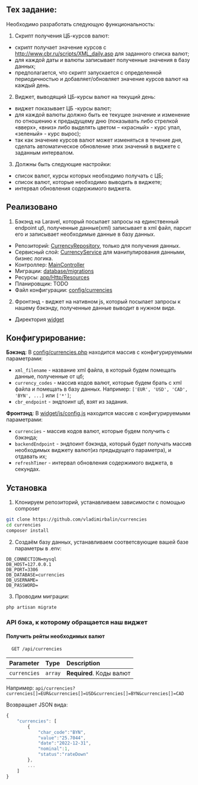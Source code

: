 ## Тех задание:

Необходимо разработать следующую функциональность:

1.	Скрипт получения ЦБ-курсов валют:
-	скрипт получает значение курсов с http://www.cbr.ru/scripts/XML_daily.asp для заданного списка валют;
-	для каждой даты и валюты записывает полученные значения в базу данных;
-	предполагается, что скрипт запускается с определенной периодичностью и добавляет/обновляет значение курсов валют на каждый день.

2.	Виджет, выводящий ЦБ-курсы валют на текущий день:
-	виджет показывает ЦБ -курсы валют;
-	для каждой валюты должно быть ее текущее значение и изменение по отношению к предыдущему дню (показывать либо стрелкой «вверх», «вниз» либо выделять цветом – «красный» - курс упал, «зеленый» - курс вырос);
-	так как значение курсов валют может изменяться в течение дня, сделать автоматическое обновление этих значений в виджете с заданным интервалом.

3.	Должны быть следующие настройки:
-	список валют, курсы которых необходимо получать с ЦБ;
-	список валют, которые необходимо выводить в виджете;
-	интервал обновления содержимого виджета.


## Реализовано
1. Бэкэнд на Laravel, который посылает запросы на единственный endpoint цб, полученные данные(xml) записывает в xml файл,
   парсит его и записывает необходимые данные в базу данных.

- Репозиторий: [CurrencyRepository](./app/Repositories/CurrencyRepository.php), только для получения данных.
- Сервисный слой: [CurrencyService](./app/Services/CurrencyService.php) для манипулирования данными, бизнес логика.
- Контроллер: [MainController](./app/Http/Controllers/MainController.php)
- Миграции: [database/migrations](./database/migrations)
- Ресурсы: [app/Http/Resources](./app/Http/Resources)
- Планировщик: TODO
- Файл конфигурации: [config/currencies](./config/currencies.php)

2. Фронтэнд - виджет на нативном js, который посылает запросы к нашему бэкэнду, полученные данные выводит в нужном виде.

- Директория [widget](./widget)

## Конфигурирование:
**Бэкэнд**:
В [config/currencies.php](./config/currencies.php) находится массив с конфигурируемыми параметрами:
- `xml_filename` - название xml файла, в который будем помещать данные, полученные от цб;
- `currency_codes` - массив кодов валют, которые будем брать с xml файла и помещать в базу данных. Например: `['EUR', 'USD', 'CAD', 'BYN', ...]` или `['*']`;
- `cbr_endpoint` - эндпоинт цб, взят из задания.

**Фронтэнд**:
  В [widget/js/config.js](./widget/js/config.js) находится массив с конфигурируемыми параметрами:
- `currencies` - массив кодов валют, которые будем получить с бэкэнда;
- `backendEndpoint` - эндпоинт бэкэнда, который будет получать массив необходимых виджету валют(из предыдущего параметра), и отдавать их;
- `refreshTimer` - интервал обновления содержимого виджета, в секундах.

## Установка

1. Клонируем репозиторий, устанавливаем зависимости с помощью composer

```bash
git clone https://github.com/vladimirbalin/currencies
cd currencies
composer install
```

2. Создаём базу данных, устанавливаем соответсвующие вашей базе параметры в .env:
```
DB_CONNECTION=mysql
DB_HOST=127.0.0.1
DB_PORT=3306
DB_DATABASE=currencies
DB_USERNAME=
DB_PASSWORD=
```
3. Проводим миграции:
 ```
php artisan migrate
 ```

### API бэка, к которому обращается наш виджет

#### Получить рейты необходимых валют

```http
  GET /api/currencies
```

| Parameter | Type    | Description                |
| :-------- |:--------| :------------------------- |
| `currencies` | `array` | **Required**. Коды валют |

Например: `api/currencies?currencies[]=EUR&currencies[]=USD&currencies[]=BYN&currencies[]=CAD`

Возвращает JSON вида:
```javascript
{
    "currencies": [
        {
            "char_code":"BYN",
            "value":"25.7044",
            "date":"2022-12-31",
            "nominal":1,
            "status":"rateDown"
        },
        ...
    ]
}
```

